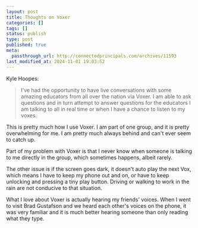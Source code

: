 ```yaml
---
layout: post
title: Thoughts on Voxer
categories: []
tags: []
status: publish
type: post
published: true
meta:
  passthrough_url: http://connectedprincipals.com/archives/11593
last_modified_at: 2024-11-01 19:03:52
---
```


Kyle Hoopes:


>I’ve had the opportunity to have live conversations with some amazing educators from all over the nation via Voxer. I am able to ask questions and in turn attempt to answer questions for the educators I am talking to all in real time or when I have a chance to listen to my voxes.



This is pretty much how I use Voxer. I am part of one group, and it is pretty overwhelming for me. I am pretty much always behind and can't ever seem to catch up.


Part of my problem with Voxer is that I never know when someone is talking to me directly in the group, which sometimes happens, albeit rarely.


The other issue is if the screen goes dark, it doesn't auto play the next Vox, which means I have to keep my phone out and on, or have to keep unlocking and pressing a tiny play button. Driving or walking to work in the rain are not conducive to that situation.


What I love about Voxer is actually hearing my friends' voices. When I went to visit Brad Gustafson and we heard each other's voices on the phone, it was very familiar and it is much better hearing someone than only reading what they type.
